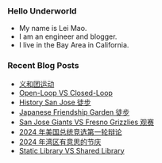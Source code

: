 ### Hello Underworld

- My name is Lei Mao.
- I am an engineer and blogger.
- I live in the Bay Area in California.


### Recent Blog Posts

<!-- BLOG-POST-LIST:START -->
- [义和团运动](https://leimao.github.io/essay/%E4%B9%89%E5%92%8C%E5%9B%A2%E8%BF%90%E5%8A%A8/)
- [Open-Loop VS Closed-Loop](https://leimao.github.io/blog/Open-Loop-VS-Closed-Loop/)
- [History San Jose 徒步](https://leimao.github.io/life/History-San-Jose/)
- [Japanese Friendship Garden 徒步](https://leimao.github.io/life/Japanese-Friendship-Garden/)
- [San Jose Giants VS Fresno Grizzlies 观赛](https://leimao.github.io/life/San-Jose-Giants-VS-Fresno-Grizzlies-2024-06-29/)
- [2024 年美国总统竞选第一轮辩论](https://leimao.github.io/essay/2024%E5%B9%B4%E7%BE%8E%E5%9B%BD%E6%80%BB%E7%BB%9F%E7%AB%9E%E9%80%89%E7%AC%AC%E4%B8%80%E8%BD%AE%E8%BE%A9%E8%AE%BA/)
- [2024 年湾区有意思的节庆](https://leimao.github.io/essay/2024%E5%B9%B4%E6%B9%BE%E5%8C%BA%E6%9C%89%E6%84%8F%E6%80%9D%E7%9A%84%E8%8A%82%E5%BA%86/)
- [Static Library VS Shared Library](https://leimao.github.io/blog/Static-Library-VS-Shared-Library/)
<!-- BLOG-POST-LIST:END -->
